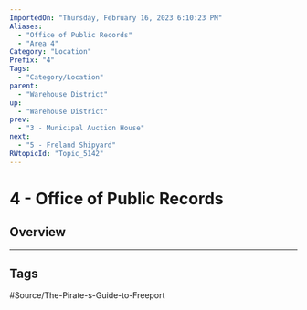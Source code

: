 ```yaml
---
ImportedOn: "Thursday, February 16, 2023 6:10:23 PM"
Aliases:
  - "Office of Public Records"
  - "Area 4"
Category: "Location"
Prefix: "4"
Tags:
  - "Category/Location"
parent:
  - "Warehouse District"
up:
  - "Warehouse District"
prev:
  - "3 - Municipal Auction House"
next:
  - "5 - Freland Shipyard"
RWtopicId: "Topic_5142"
---
```

# 4 - Office of Public Records
## Overview

---
## Tags
#Source/The-Pirate-s-Guide-to-Freeport

